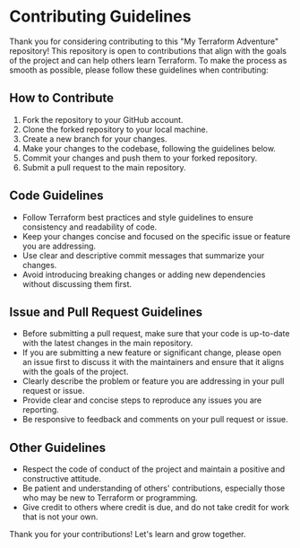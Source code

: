 # Contributing Guidelines

Thank you for considering contributing to this "My Terraform Adventure" repository! This repository is open to contributions that align with the goals of the project and can help others learn Terraform. To make the process as smooth as possible, please follow these guidelines when contributing:

## How to Contribute

1. Fork the repository to your GitHub account.
1. Clone the forked repository to your local machine.
1. Create a new branch for your changes.
1. Make your changes to the codebase, following the guidelines below.
1. Commit your changes and push them to your forked repository.
1. Submit a pull request to the main repository.

## Code Guidelines

- Follow Terraform best practices and style guidelines to ensure consistency and readability of code.
- Keep your changes concise and focused on the specific issue or feature you are addressing.
- Use clear and descriptive commit messages that summarize your changes.
- Avoid introducing breaking changes or adding new dependencies without discussing them first.

## Issue and Pull Request Guidelines

- Before submitting a pull request, make sure that your code is up-to-date with the latest changes in the main repository.
- If you are submitting a new feature or significant change, please open an issue first to discuss it with the maintainers and ensure that it aligns with the goals of the project.
- Clearly describe the problem or feature you are addressing in your pull request or issue.
- Provide clear and concise steps to reproduce any issues you are reporting.
- Be responsive to feedback and comments on your pull request or issue.

## Other Guidelines

- Respect the code of conduct of the project and maintain a positive and constructive attitude.
- Be patient and understanding of others' contributions, especially those who may be new to Terraform or programming.
- Give credit to others where credit is due, and do not take credit for work that is not your own.

Thank you for your contributions! Let's learn and grow together.